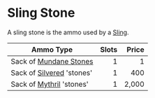 # Sling Stone

A sling stone is the ammo used by a [Sling](../Ranged%20Weapons/Sling.md).

| Ammo Type                                                                       | Slots | Price |
| ------------------------------------------------------------------------------- | ----: | ----: |
| Sack of [Mundane Stones](../../Material%20Properties/Mundane%20Property.md)     |     1 |     1 |
| Sack of [Silvered](../../Material%20Properties/Silvered%20Property.md) 'stones' |     1 |   400 |
| Sack of [Mythril](../../../Magic/Spellcasting/Mythril.md) 'stones'              |     1 | 2,000 |
